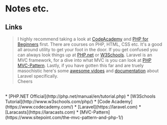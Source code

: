 # Notes etc.


## Links
> I highly recommend taking a look at [CodeAcademy](https://www.codecademy.com/) and [PHP for Beginners](https://laracasts.com/series/php-for-beginners) first.  There are courses on PHP, HTML, CSS etc.  It's a good all around utility to get your foot in the door.  If you get confused you can always look things up at [PHP.net](http://php.net/manual/en/tutorial.php) or [W3Schools](http://www.w3schools.com/php/).  Laravel is an MVC framework, for a dive into what MVC is you can look at [PHP MVC-Pattern](https://www.sitepoint.com/the-mvc-pattern-and-php-1/).  Lastly, if you have gotten this far and are truely masochistic here's some [awesome vidoes](https://laracasts.com) and [documentation](https://laravel.com) about Laravel specifically.
> <br>Cheers


<br>
* [PHP.NET Official](http://php.net/manual/en/tutorial.php)
* [W3Schools Tutorial](http://www.w3schools.com/php/)
* [Code Academy](https://www.codecademy.com/)
* [Laravel](https://laravel.com)
* [Laracasts](https://laracasts.com)
* [MVC-Pattern](https://www.sitepoint.com/the-mvc-pattern-and-php-1/)
